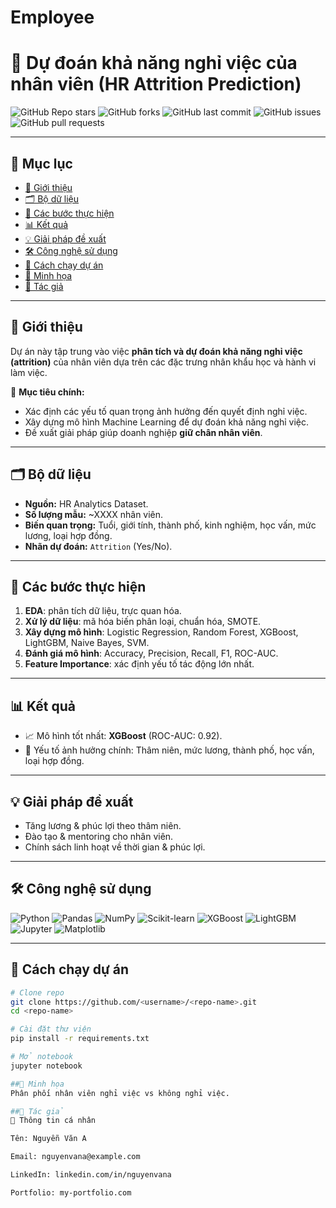 # Employee

# 🚀 Dự đoán khả năng nghỉ việc của nhân viên (HR Attrition Prediction)

![GitHub Repo stars](https://img.shields.io/github/stars/<username>/<repo-name>?style=social)
![GitHub forks](https://img.shields.io/github/forks/<username>/<repo-name>?style=social)
![GitHub last commit](https://img.shields.io/github/last-commit/<username>/<repo-name>)
![GitHub issues](https://img.shields.io/github/issues/<username>/<repo-name>)
![GitHub pull requests](https://img.shields.io/github/issues-pr/<username>/<repo-name>)

---

## 📑 Mục lục
- [📌 Giới thiệu](#-giới-thiệu)
- [🗂️ Bộ dữ liệu](#️-bộ-dữ-liệu)
- [🔧 Các bước thực hiện](#-các-bước-thực-hiện)
- [📊 Kết quả](#-kết-quả)
- [💡 Giải pháp đề xuất](#-giải-pháp-đề-xuất)
- [🛠️ Công nghệ sử dụng](#️-công-nghệ-sử-dụng)
- [📌 Cách chạy dự án](#-cách-chạy-dự-án)
- [📸 Minh họa](#-minh-họa)
- [👤 Tác giả](#-tác-giả)

---

## 📌 Giới thiệu
Dự án này tập trung vào việc **phân tích và dự đoán khả năng nghỉ việc (attrition)** của nhân viên dựa trên các đặc trưng nhân khẩu học và hành vi làm việc.  

🎯 **Mục tiêu chính:**
- Xác định các yếu tố quan trọng ảnh hưởng đến quyết định nghỉ việc.
- Xây dựng mô hình Machine Learning để dự đoán khả năng nghỉ việc.
- Đề xuất giải pháp giúp doanh nghiệp **giữ chân nhân viên**.

---

## 🗂️ Bộ dữ liệu
- **Nguồn:** HR Analytics Dataset.  
- **Số lượng mẫu:** ~XXXX nhân viên.  
- **Biến quan trọng:** Tuổi, giới tính, thành phố, kinh nghiệm, học vấn, mức lương, loại hợp đồng.  
- **Nhãn dự đoán:** `Attrition` (Yes/No).  

---

## 🔧 Các bước thực hiện
1. **EDA**: phân tích dữ liệu, trực quan hóa.  
2. **Xử lý dữ liệu**: mã hóa biến phân loại, chuẩn hóa, SMOTE.  
3. **Xây dựng mô hình**: Logistic Regression, Random Forest, XGBoost, LightGBM, Naive Bayes, SVM.  
4. **Đánh giá mô hình**: Accuracy, Precision, Recall, F1, ROC-AUC.  
5. **Feature Importance**: xác định yếu tố tác động lớn nhất.  

---

## 📊 Kết quả
- 📈 Mô hình tốt nhất: **XGBoost** (ROC-AUC: 0.92).  
- 🔑 Yếu tố ảnh hưởng chính: Thâm niên, mức lương, thành phố, học vấn, loại hợp đồng.  

---

## 💡 Giải pháp đề xuất
- Tăng lương & phúc lợi theo thâm niên.  
- Đào tạo & mentoring cho nhân viên.  
- Chính sách linh hoạt về thời gian & phúc lợi.  

---

## 🛠️ Công nghệ sử dụng
![Python](https://img.shields.io/badge/Python-3776AB?logo=python&logoColor=white)
![Pandas](https://img.shields.io/badge/Pandas-150458?logo=pandas&logoColor=white)
![NumPy](https://img.shields.io/badge/NumPy-013243?logo=numpy&logoColor=white)
![Scikit-learn](https://img.shields.io/badge/Scikit--learn-F7931E?logo=scikit-learn&logoColor=white)
![XGBoost](https://img.shields.io/badge/XGBoost-FF6600?logo=python&logoColor=white)
![LightGBM](https://img.shields.io/badge/LightGBM-00C853?logo=python&logoColor=white)
![Jupyter](https://img.shields.io/badge/Jupyter-F37626?logo=jupyter&logoColor=white)
![Matplotlib](https://img.shields.io/badge/Matplotlib-11557c?logo=python&logoColor=white)

---

## 📌 Cách chạy dự án
```bash
# Clone repo
git clone https://github.com/<username>/<repo-name>.git
cd <repo-name>

# Cài đặt thư viện
pip install -r requirements.txt

# Mở notebook
jupyter notebook

##📸 Minh họa
Phân phối nhân viên nghỉ việc vs không nghỉ việc.

##👤 Tác giả
🌟 Thông tin cá nhân

Tên: Nguyễn Văn A

Email: nguyenvana@example.com

LinkedIn: linkedin.com/in/nguyenvana

Portfolio: my-portfolio.com
